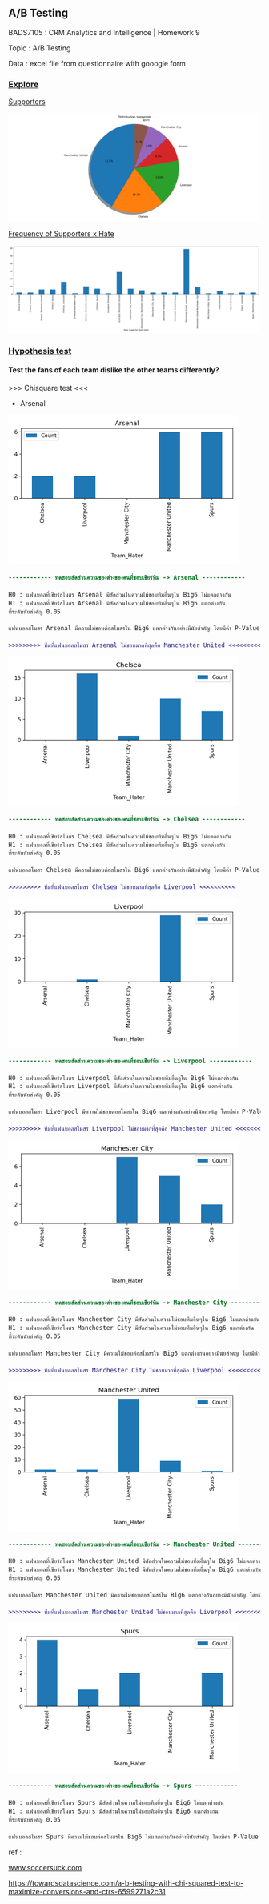 ## **A/B Testing**

BADS7105 : CRM Analytics and Intelligence | Homework 9

Topic : A/B Testing 

Data : excel file from questionnaire with gooogle form

### <ins>Explore</ins>

<ins>Supporters</ins>

<p align="center">
 <img  src="./Overall ratio support.png">
</p>

<ins>Frequency of Supporters x Hate </ins>

<p align="center">
 <img  src="./Overall ratio hater.png">
</p>

### <ins>Hypothesis test </ins>
#### Test the fans of each team dislike the other teams differently?

\>>> Chisquare test <<<  

* Arsenal

<p align="left">
 <img width="460" height="300" src="./Overall hate by Arsenal.png">
 
</p>

```diff
------------ ทดสอบสัดส่วนความของต่างของคนที่ชอบเชียร์ทีม -> Arsenal ------------

H0 : แฟนบอลที่เชียร์สโมสร Arsenal มีสัดส่วนในความไม่ชอบทีมอื่นๆใน Big6 ไม่แตกต่างกัน
H1 : แฟนบอลที่เชียร์สโมสร Arsenal มีสัดส่วนในความไม่ชอบทีมอื่นๆใน Big6 แตกต่างกัน
ที่ระดับนัยสำคัญ 0.05

แฟนบอลสโมสร Arsenal มีความไม่ชอบต่อสโมสรใน Big6 แตกต่างกันอย่างมีนัยสำคัญ โดยมีค่า P-Value = 0.015609416100266893

>>>>>>>>> ทีมที่แฟนบอลสโมสร Arsenal ไม่ชอบมากที่สุดคือ Manchester United <<<<<<<<<<
```

<p align="left">
 <img width="460" height="300" src="./Overall hate by Chelsea.png">
 
</p>

```diff
------------ ทดสอบสัดส่วนความของต่างของคนที่ชอบเชียร์ทีม -> Chelsea ------------

H0 : แฟนบอลที่เชียร์สโมสร Chelsea มีสัดส่วนในความไม่ชอบทีมอื่นๆใน Big6 ไม่แตกต่างกัน
H1 : แฟนบอลที่เชียร์สโมสร Chelsea มีสัดส่วนในความไม่ชอบทีมอื่นๆใน Big6 แตกต่างกัน
ที่ระดับนัยสำคัญ 0.05

แฟนบอลสโมสร Chelsea มีความไม่ชอบต่อสโมสรใน Big6 แตกต่างกันอย่างมีนัยสำคัญ โดยมีค่า P-Value = 4.442097828924892e-07

>>>>>>>>> ทีมที่แฟนบอลสโมสร Chelsea ไม่ชอบมากที่สุดคือ Liverpool <<<<<<<<<<
```

<p align="left">
 <img width="460" height="300" src="./Overall hate by Liverpool.png">
 
</p>

```diff
------------ ทดสอบสัดส่วนความของต่างของคนที่ชอบเชียร์ทีม -> Liverpool ------------

H0 : แฟนบอลที่เชียร์สโมสร Liverpool มีสัดส่วนในความไม่ชอบทีมอื่นๆใน Big6 ไม่แตกต่างกัน
H1 : แฟนบอลที่เชียร์สโมสร Liverpool มีสัดส่วนในความไม่ชอบทีมอื่นๆใน Big6 แตกต่างกัน
ที่ระดับนัยสำคัญ 0.05

แฟนบอลสโมสร Liverpool มีความไม่ชอบต่อสโมสรใน Big6 แตกต่างกันอย่างมีนัยสำคัญ โดยมีค่า P-Value = 3.9149319180782143e-28

>>>>>>>>> ทีมที่แฟนบอลสโมสร Liverpool ไม่ชอบมากที่สุดคือ Manchester United <<<<<<<<<<
```

<p align="left">
 <img width="460" height="300" src="./Overall hate by Manchester City.png">
 
</p>

```diff
------------ ทดสอบสัดส่วนความของต่างของคนที่ชอบเชียร์ทีม -> Manchester City ------------

H0 : แฟนบอลที่เชียร์สโมสร Manchester City มีสัดส่วนในความไม่ชอบทีมอื่นๆใน Big6 ไม่แตกต่างกัน
H1 : แฟนบอลที่เชียร์สโมสร Manchester City มีสัดส่วนในความไม่ชอบทีมอื่นๆใน Big6 แตกต่างกัน
ที่ระดับนัยสำคัญ 0.05

แฟนบอลสโมสร Manchester City มีความไม่ชอบต่อสโมสรใน Big6 แตกต่างกันอย่างมีนัยสำคัญ โดยมีค่า P-Value = 0.001598917522052272

>>>>>>>>> ทีมที่แฟนบอลสโมสร Manchester City ไม่ชอบมากที่สุดคือ Liverpool <<<<<<<<<<
```

<p align="left">
 <img width="460" height="300" src="./Overall hate by Manchester United.png">
 
</p>

```diff
------------ ทดสอบสัดส่วนความของต่างของคนที่ชอบเชียร์ทีม -> Manchester United ------------

H0 : แฟนบอลที่เชียร์สโมสร Manchester United มีสัดส่วนในความไม่ชอบทีมอื่นๆใน Big6 ไม่แตกต่างกัน
H1 : แฟนบอลที่เชียร์สโมสร Manchester United มีสัดส่วนในความไม่ชอบทีมอื่นๆใน Big6 แตกต่างกัน
ที่ระดับนัยสำคัญ 0.05

แฟนบอลสโมสร Manchester United มีความไม่ชอบต่อสโมสรใน Big6 แตกต่างกันอย่างมีนัยสำคัญ โดยมีค่า P-Value = 1.1571590660197325e-45

>>>>>>>>> ทีมที่แฟนบอลสโมสร Manchester United ไม่ชอบมากที่สุดคือ Liverpool <<<<<<<<<<
```

<p align="left">
 <img width="460" height="300" src="./Overall hate by Spurs.png">
 
</p>

```diff
------------ ทดสอบสัดส่วนความของต่างของคนที่ชอบเชียร์ทีม -> Spurs ------------

H0 : แฟนบอลที่เชียร์สโมสร Spurs มีสัดส่วนในความไม่ชอบทีมอื่นๆใน Big6 ไม่แตกต่างกัน
H1 : แฟนบอลที่เชียร์สโมสร Spurs มีสัดส่วนในความไม่ชอบทีมอื่นๆใน Big6 แตกต่างกัน
ที่ระดับนัยสำคัญ 0.05

แฟนบอลสโมสร Spurs มีความไม่ชอบต่อสโมสรใน Big6 ไม่แตกต่างกันอย่างมีนัยสำคัญ โดยมีค่า P-Value = 0.17558838731303802
```


ref :

<url>www.soccersuck.com</url>

<url>https://towardsdatascience.com/a-b-testing-with-chi-squared-test-to-maximize-conversions-and-ctrs-6599271a2c31</url>
